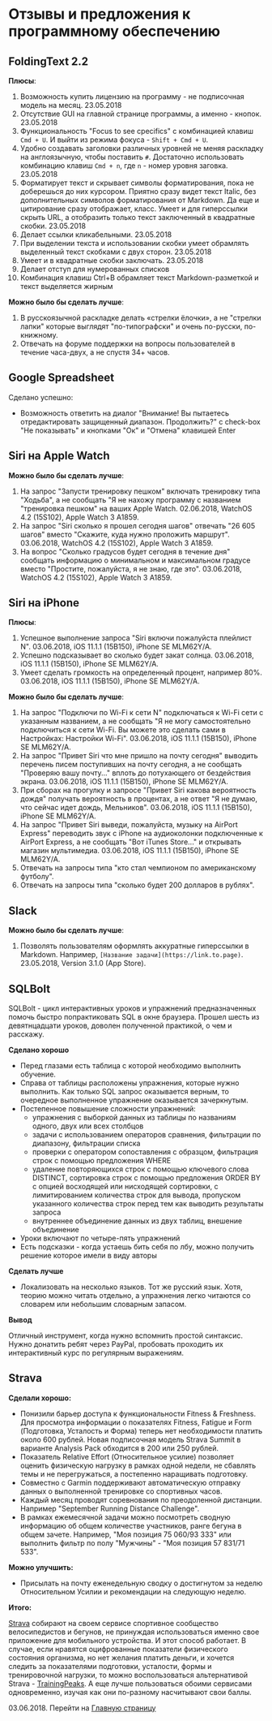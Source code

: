 # Отзывы и предложения к программному обеспечению

## FoldingText 2.2

**Плюсы**:
1. Возможность купить лицензию на программу - не подписочная модель на месяц. 23.05.2018
2. Отсутствие GUI на главной странице программы, а именно - кнопок. 23.05.2018
3. Функциональность "Focus to see cpecifics" с комбинацией клавиш ```Cmd + U```. И выйти из режима фокуса - ```Shift + Cmd + U```.
4. Удобно создавать заголовки различных уровней не меняя раскладку на англоязычную, чтобы поставить `#`. Достаточно использовать комбинацию клавиш `Cmd + n`, где `n` - номер уровня заговка. 23.05.2018
5. Форматирует текст и скрывает символы форматирования, пока не доберешься до них курсором. Приятно сразу видет текст Italic, без дополнительных символов форматирования от Markdown. Да еще и цитирование сразу отображает, класс. Умеет и для гиперссылки скрыть URL, а отобразить только текст заключенный в квадратные скобки. 23.05.2018
6. Делает ссылки кликабельными. 23.05.2018
7. При выделении текста и использовании скобки умеет обрамлять выделенный текст скобками с двух сторон. 23.05.2018
8. Умеет и в квадратные скобки заключать. 23.05.2018
9. Делает отступ для нумерованных списков
10. Комбинация клавиш Ctrl+B обрамляет текст Markdown-разметкой и текст выделяется жирным

**Можно было бы сделать лучше**:
1. В русскоязычной раскладке делать «стрелки ёлочки», а не "стрелки лапки" которые выглядят "по-типографски" и очень по-русски, по-книжному.
2. Отвечать на форуме поддержки на вопросы пользователей в течение часа-двух, а не спустя 34+ часов.

## Google Spreadsheet

Сделано успешно:

- Возможность ответить на диалог "Внимание! Вы пытаетесь отредактировать защищенный диапазон. Продолжить?" с check-box  "Не показывать" и кнопками "Ок" и "Отмена" клавишей Enter

## Siri на Apple Watch

**Можно было бы сделать лучше**:
1. На запрос "Запусти тренировку пешком" включать тренировку типа "Ходьба", а не сообщать "Я не нахожу программу с названием "тренировка пешком" на ваших Apple Watch. 02.06.2018, WatchOS 4.2 (15S102), Apple Watch 3 A1859.
2. На запрос "Siri сколько я прошел сегодня шагов" отвечать "26 605 шагов" вместо "Скажите, куда нужно проложить маршрут". 03.06.2018, WatchOS 4.2 (15S102), Apple Watch 3 A1859.
3. На вопрос "Сколько градусов будет сегодня в течение дня" сообщать информацию о минимальном и максимальном градусе вместо "Простите, пожалуйста, я не знаю, где это". 03.06.2018, WatchOS 4.2 (15S102), Apple Watch 3 A1859. 

## Siri на iPhone

**Плюсы**:
1. Успешное выполнение запроса "Siri включи пожалуйста плейлист N". 03.06.2018, iOS 11.1.1 (15B150), iPhone SE MLM62Y/A.
2. Успешно подсказывает во сколько будет закат солнца. 03.06.2018, iOS 11.1.1 (15B150), iPhone SE MLM62Y/A.
3. Умеет сделать громкость на определенный процент, например 80%. 03.06.2018, iOS 11.1.1 (15B150), iPhone SE MLM62Y/A.

**Можно было бы сделать лучше**:
1. На запрос "Подключи по Wi-Fi к сети N" подключаться к Wi-Fi сети с указанным названием, а не сообщать "Я не могу самостоятельно подключиться к сети Wi-Fi. Вы можете это сделать сами в Настройках: Настройки Wi-Fi". 03.06.2018, iOS 11.1.1 (15B150), iPhone SE MLM62Y/A.
2. На запрос "Привет Siri что мне пришло на почту сегодня" выводить перечень писем поступивших на почту сегодня, а не сообщать "Проверяю вашу почту..." вплоть до потухающего от бездействия экрана. 03.06.2018, iOS 11.1.1 (15B150), iPhone SE MLM62Y/A.
3. При сборах на прогулку и запросе "Привет Siri какова вероятность дождя" получать вероятность в процентах, а не ответ "Я не думаю, что сейчас идет дождь, Мельников". 03.06.2018, iOS 11.1.1 (15B150), iPhone SE MLM62Y/A.
4. На запрос "Привет Siri выведи, пожалуйста, музыку на AirPort Express" переводить звук с iPhone на аудиоколонки подключенные к AirPort Express, а не сообщать "Вот iTunes Store..." и открывать магазин мультимедиа. 03.06.2018, iOS 11.1.1 (15B150), iPhone SE MLM62Y/A.
5. Отвечать на запросы типа "кто стал чемпионом по американскому футболу".
6. Отвечать на запросы типа "сколько будет 200 долларов в рублях".

## Slack

**Можно было бы сделать лучше**:
1. Позволять пользователям оформлять аккуратные гиперссылки в Markdown. Например, `[Название задачи](https://link.to.page)`. 23.05.2018, Version 3.1.0 (App Store).

## SQLBolt

SQLBolt - цикл интерактивных уроков и упражнений предназначенных помочь быстро попрактиковать SQL в окне браузера. Прошел шесть из девятнцадцати уроков, доволен полученной практикой, о чем и расскажу.

**Сделано хорошо**

- Перед глазами есть таблица с которой необходимо выполнить обучение.
- Справа от таблицы расположены упражнения, которые нужно выполнить. Как только SQL запрос оказывается верным, то очередное выполненное упражнение оказывается зачеркнутым.
- Постепенное повышение сложности упражнений:
  - упражнения с выборкой данных из таблицы по названиям одного, двух или всех столбцов
  - задачи с использованием операторов сравнения, фильтрации по диапазону, фильтрации списка
  - проверки с оператором сопоставления с образцом, фильтрация строк с помощью предложения WHERE
  - удаление повторяющихся строк с помощью ключевого слова DISTINCT, сортировка строк с помощью предложения ORDER BY с опцией восходящей или нисходящей сортировки, с лимитированием количества строк для вывода, пропуском указанного количества строк перед тем как выводить результаты запроса
  - внутреннее объединение данных из двух таблиц, внешение объединение
- Уроки включают по четыре-пять упражнений
- Есть подсказки - когда устаешь бить себя по лбу, можно получить решение которое имели в виду авторы

**Сделать лучше**

- Локализовать на несколько языков. Тот же русский язык. Хотя, теорию можно читать отдельно, а упражнения легко читаются со словарем или небольшим словарным запасом.

**Вывод**

Отличный инструмент, когда нужно вспомнить простой синтаксис. Нужно донатить ребят через PayPal, пробовать проходить их интерактивный курс по регулярным выражениям.

## Strava

**Сделали хорошо:**

 - Понизили барьер доступа к функциональности Fitness & Freshness. Для просмотра информации о показателях Fitness, Fatigue и Form (Подготовка, Усталость и Форма) теперь нет необходимости платить около 600 рублей. Новая подписочная модель Strava Summit в варианте Analysis Pack обходится в 200 или 250 рублей.
 - Показатель Relative Effort (Относительное усилие) позволяет оценить физическую нагрузку в рамках одной недели, не сбавлять темы и не перегружаться, а постепенно наращивать подготовку. 
 - Совместно с Garmin поддерживают автоматическую отправку данных о выполненной тренировке со спортивных часов.
 - Каждый месяц проводят соревнования по преодоленной дистанции. Например "September Running Distance Challenge".
 - В рамках ежемесячной задачи можно посмотреть сводную информацию об общем количестве участников, ранге бегуна в общем зачете. Например, "Моя позиция 75 060/93 333" или выполнить фильтр по полу "Мужчины" - "Моя позиция 57 831/71 533".

**Можно улучшить:**

- Присылать на почту еженедельную сводку о достигнутом за неделю Относительном Усилии и рекомендации на следующую неделю.

**Итого:**

[Strava](https://www.strava.com/) собирают на своем сервисе спортивное сообщество велосипедистов и бегунов, не принуждая использоваться именно свое приложение для мобильного устройства. И этот способ работает. В случае, если нравятся оцифрованные показатели физического состояния организма, но нет желания платить деньги, и хочется следить за показателями подготовки, усталости, формы и тренировочной нагрузки, то можно воспользоваться альтернативой Strava - [TrainingPeaks](https://www.trainingpeaks.com/). А еще лучше пользоваться обоими сервисами одновременно, изучая как они по-разному насчитывают свои баллы.

03.06.2018. Перейти на [Главную страницу](./)